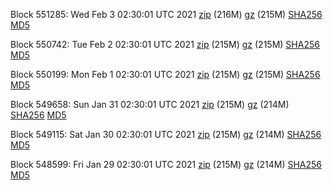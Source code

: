 Block 551285: Wed Feb  3 02:30:01 UTC 2021 [zip](https://files.01coin.io/mainnet/2021-02-03/bootstrap.dat.zip) (216M) [gz](https://files.01coin.io/mainnet/2021-02-03/bootstrap.dat.tar.gz) (215M) [SHA256](https://files.01coin.io/mainnet/2021-02-03/sha256.txt) [MD5](https://files.01coin.io/mainnet/2021-02-03/md5.txt)

Block 550742: Tue Feb  2 02:30:01 UTC 2021 [zip](https://files.01coin.io/mainnet/2021-02-02/bootstrap.dat.zip) (215M) [gz](https://files.01coin.io/mainnet/2021-02-02/bootstrap.dat.tar.gz) (215M) [SHA256](https://files.01coin.io/mainnet/2021-02-02/sha256.txt) [MD5](https://files.01coin.io/mainnet/2021-02-02/md5.txt)

Block 550199: Mon Feb  1 02:30:01 UTC 2021 [zip](https://files.01coin.io/mainnet/2021-02-01/bootstrap.dat.zip) (215M) [gz](https://files.01coin.io/mainnet/2021-02-01/bootstrap.dat.tar.gz) (215M) [SHA256](https://files.01coin.io/mainnet/2021-02-01/sha256.txt) [MD5](https://files.01coin.io/mainnet/2021-02-01/md5.txt)

Block 549658: Sun Jan 31 02:30:01 UTC 2021 [zip](https://files.01coin.io/mainnet/2021-01-31/bootstrap.dat.zip) (215M) [gz](https://files.01coin.io/mainnet/2021-01-31/bootstrap.dat.tar.gz) (214M) [SHA256](https://files.01coin.io/mainnet/2021-01-31/sha256.txt) [MD5](https://files.01coin.io/mainnet/2021-01-31/md5.txt)

Block 549115: Sat Jan 30 02:30:01 UTC 2021 [zip](https://files.01coin.io/mainnet/2021-01-30/bootstrap.dat.zip) (215M) [gz](https://files.01coin.io/mainnet/2021-01-30/bootstrap.dat.tar.gz) (214M) [SHA256](https://files.01coin.io/mainnet/2021-01-30/sha256.txt) [MD5](https://files.01coin.io/mainnet/2021-01-30/md5.txt)

Block 548599: Fri Jan 29 02:30:01 UTC 2021 [zip](https://files.01coin.io/mainnet/2021-01-29/bootstrap.dat.zip) (215M) [gz](https://files.01coin.io/mainnet/2021-01-29/bootstrap.dat.tar.gz) (214M) [SHA256](https://files.01coin.io/mainnet/2021-01-29/sha256.txt) [MD5](https://files.01coin.io/mainnet/2021-01-29/md5.txt)
